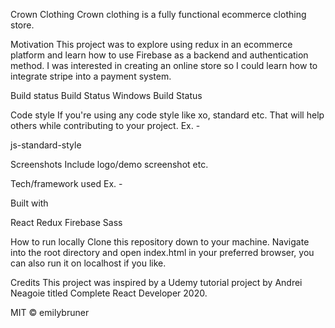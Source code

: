 Crown Clothing
Crown clothing is a fully functional ecommerce clothing store.

Motivation
This project was to explore using redux in an ecommerce platform and learn how to use Firebase as a backend and authentication method. I was interested in creating an online store so I could learn how to integrate stripe into a payment system. 

Build status
Build Status Windows Build Status

Code style
If you're using any code style like xo, standard etc. That will help others while contributing to your project. Ex. -

js-standard-style

Screenshots
Include logo/demo screenshot etc.

Tech/framework used
Ex. -

Built with

React
Redux
Firebase
Sass


How to run locally
Clone this repository down to your machine.
Navigate into the root directory and open index.html in your preferred browser, you can also run it on localhost if you like.

Credits
This project was inspired by a Udemy tutorial project by Andrei Neagoie titled Complete React Developer 2020.


MIT © emilybruner
